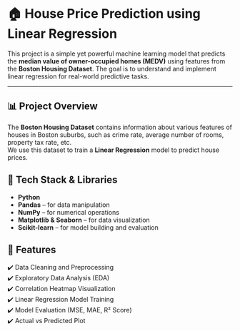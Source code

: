 # 🏠 House Price Prediction using Linear Regression

This project is a simple yet powerful machine learning model that predicts the **median value of owner-occupied homes (MEDV)** using features from the **Boston Housing Dataset**. The goal is to understand and implement linear regression for real-world predictive tasks.

---

## 📊 Project Overview

The **Boston Housing Dataset** contains information about various features of houses in Boston suburbs, such as crime rate, average number of rooms, property tax rate, etc.  
We use this dataset to train a **Linear Regression** model to predict house prices.

## 🧰 Tech Stack & Libraries

- **Python**
- **Pandas** – for data manipulation
- **NumPy** – for numerical operations
- **Matplotlib & Seaborn** – for data visualization
- **Scikit-learn** – for model building and evaluation


## 🔧 Features

✔️ Data Cleaning and Preprocessing  
✔️ Exploratory Data Analysis (EDA)  
✔️ Correlation Heatmap Visualization  
✔️ Linear Regression Model Training  
✔️ Model Evaluation (MSE, MAE, R² Score)  
✔️ Actual vs Predicted Plot


